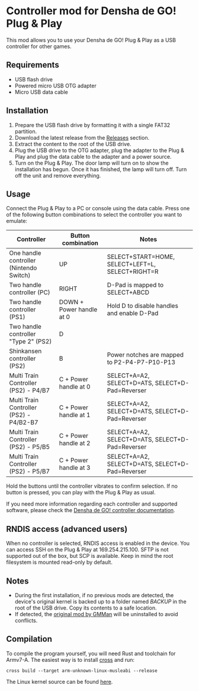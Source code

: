 # Controller mod for Densha de GO! Plug & Play

This mod allows you to use your Densha de GO! Plug & Play as a USB controller for other games.

## Requirements

- USB flash drive
- Powered micro USB OTG adapter
- Micro USB data cable

## Installation

1. Prepare the USB flash drive by formatting it with a single FAT32 partition.
2. Download the latest release from the [Releases](https://github.com/MarcRiera/ddgo-pnp-controller/releases) section.
3. Extract the content to the root of the USB drive.
4. Plug the USB drive to the OTG adapter, plug the adapter to the Plug & Play and plug the data cable to the adapter and a power source.
5. Turn on the Plug & Play. The door lamp will turn on to show the installation has begun. Once it has finished, the lamp will turn off. Turn off the unit and remove everything.

## Usage

Connect the Plug & Play to a PC or console using the data cable. Press one of the following button combinations to select the controller you want to emulate:

| Controller                              | Button combination       | Notes                                            |
|-----------------------------------------|--------------------------|--------------------------------------------------|
| One handle controller (Nintendo Switch) | UP                       | SELECT+START=HOME, SELECT+LEFT=L, SELECT+RIGHT=R |
| Two handle controller (PC)              | RIGHT                    | D-Pad is mapped to SELECT+ABCD                   |
| Two handle controller (PS1)             | DOWN + Power handle at 0 | Hold D to disable handles and enable D-Pad       |
| Two handle controller "Type 2" (PS2)    | D                        |                                                  |
| Shinkansen controller (PS2)             | B                        | Power notches are mapped to P2-P4-P7-P10-P13     |
| Multi Train Controller (PS2) - P4/B7    | C + Power handle at 0    | SELECT+A=A2, SELECT+D=ATS, SELECT+D-Pad=Reverser |
| Multi Train Controller (PS2) - P4/B2-B7 | C + Power handle at 1    | SELECT+A=A2, SELECT+D=ATS, SELECT+D-Pad=Reverser |
| Multi Train Controller (PS2) - P5/B5    | C + Power handle at 2    | SELECT+A=A2, SELECT+D=ATS, SELECT+D-Pad=Reverser |
| Multi Train Controller (PS2) - P5/B7    | C + Power handle at 3    | SELECT+A=A2, SELECT+D=ATS, SELECT+D-Pad=Reverser |

Hold the buttons until the controller vibrates to confirm selection. If no button is pressed, you can play with the Plug & Play as usual.

If you need more information regarding each controller and supported software, please check the [Densha de GO! controller documentation](https://marcriera.github.io/ddgo-controller-docs).

## RNDIS access (advanced users)

When no controller is selected, RNDIS access is enabled in the device. You can access SSH on the Plug & Play at 169.254.215.100. SFTP is not supported out of the box, but SCP is available. Keep in mind the root filesystem is mounted read-only by default.

## Notes

- During the first installation, if no previous mods are detected, the device's original kernel is backed up to a folder named *BACKUP* in the root of the USB drive. Copy its contents to a safe location.
- If detected, the [original mod by GMMan](https://github.com/GMMan/dengo-plug-and-play-controller) will be uninstalled to avoid conflicts.

## Compilation

To compile the program yourself, you will need Rust and toolchain for Armv7-A. The easiest way is to install [cross](https://github.com/cross-rs/cross) and run:

```cross build --target arm-unknown-linux-musleabi --release```

The Linux kernel source can be found [here](https://github.com/MarcRiera/dengo-plug-and-play-kernel).
